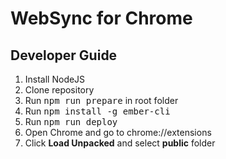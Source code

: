 WebSync for Chrome
======================

Developer Guide
------------

1. Install NodeJS
2. Clone repository
3. Run <kbd>npm run prepare</kbd> in root folder
4. Run <kbd>npm install -g ember-cli</kbd>
5. Run <kbd>npm run deploy</kbd>
6. Open Chrome and go to chrome://extensions
7. Click **Load Unpacked** and select **public** folder